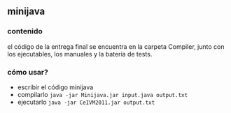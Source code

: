 minijava
----------

### contenido

el código de la entrega final se encuentra en la carpeta Compiler, junto con los ejecutables, los manuales y la batería de tests.

### cómo usar?

* escribir el código minijava
* compilarlo `java -jar Minijava.jar input.java output.txt`
* ejecutarlo `java -jar CeIVM2011.jar output.txt`
